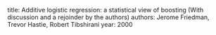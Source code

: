 
title: Additive logistic regression: a statistical view of boosting (With discussion and a rejoinder by the authors)
authors: Jerome Friedman, Trevor Hastie, Robert Tibshirani
year: 2000


